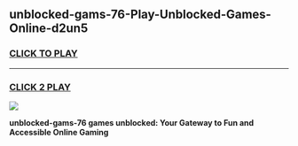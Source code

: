 
## unblocked-gams-76-Play-Unblocked-Games-Online-d2un5
<h3>
<a href="https://premium76.site?title=unblocked-gams-76&ref=25A">CLICK TO PLAY</a></h3>
<hr>

<h3>
<a href="https://premium76.site?title=unblocked-gams-76&ref=25A">CLICK 2 PLAY</a>
  
</h3>

<a href="https://premium76.site?title=unblocked-gams-76&ref=25A"><img src="https://clearcache.store/games.png"></a>


**unblocked-gams-76 games unblocked: Your Gateway to Fun and Accessible Online Gaming**
